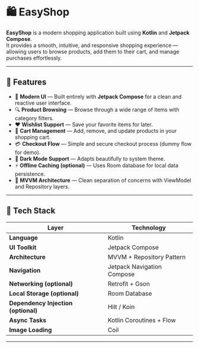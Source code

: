 # 🛍️ EasyShop

**EasyShop** is a modern shopping application built using **Kotlin** and **Jetpack Compose**.  
It provides a smooth, intuitive, and responsive shopping experience — allowing users to browse products, add them to their cart, and manage purchases effortlessly.

---

## 🚀 Features

- 🧭 **Modern UI** — Built entirely with **Jetpack Compose** for a clean and reactive user interface.  
- 🔍 **Product Browsing** — Browse through a wide range of items with category filters.  
- ❤️ **Wishlist Support** — Save your favorite items for later.  
- 🛒 **Cart Management** — Add, remove, and update products in your shopping cart.  
- 💳 **Checkout Flow** — Simple and secure checkout process (dummy flow for demo).  
- 🌙 **Dark Mode Support** — Adapts beautifully to system theme.  
- ⚡ **Offline Caching (optional)** — Uses Room database for local data persistence.  
- 🔄 **MVVM Architecture** — Clean separation of concerns with ViewModel and Repository layers.  

---

## 🧱 Tech Stack

| Layer | Technology |
|--------|-------------|
| **Language** | Kotlin |
| **UI Toolkit** | Jetpack Compose |
| **Architecture** | MVVM + Repository Pattern |
| **Navigation** | Jetpack Navigation Compose |
| **Networking (optional)** | Retrofit + Gson |
| **Local Storage (optional)** | Room Database |
| **Dependency Injection (optional)** | Hilt / Koin |
| **Async Tasks** | Kotlin Coroutines + Flow |
| **Image Loading** | Coil |

---

